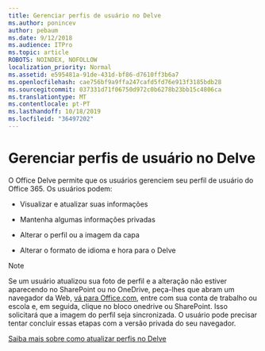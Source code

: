 ```yaml
---
title: Gerenciar perfis de usuário no Delve
ms.author: ponincev
author: pebaum
ms.date: 9/12/2018
ms.audience: ITPro
ms.topic: article
ROBOTS: NOINDEX, NOFOLLOW
localization_priority: Normal
ms.assetid: e595481a-91de-431d-bf86-d7610ff3b6a7
ms.openlocfilehash: cae756bf9a9ffa247cafd5fd76e913f3185bdb28
ms.sourcegitcommit: 037331d71f06750d972c0b6278b23bb15c4806ca
ms.translationtype: MT
ms.contentlocale: pt-PT
ms.lasthandoff: 10/18/2019
ms.locfileid: "36497202"
---
```

# <a name="manage-user-profiles-in-delve"></a>Gerenciar perfis de usuário no Delve

O Office Delve permite que os usuários gerenciem seu perfil de usuário do Office 365. Os usuários podem:
  
- Visualizar e atualizar suas informações
    
- Mantenha algumas informações privadas
    
- Alterar o perfil ou a imagem da capa
    
- Alterar o formato de idioma e hora para o Delve
    
> [!NOTE]
> Se um usuário atualizou sua foto de perfil e a alteração não estiver aparecendo no SharePoint ou no OneDrive, peça-lhes que abram um navegador da Web, [vá para Office.com](https://www.office.com), entre com sua conta de trabalho ou escola e, em seguida, clique no bloco onedrive ou SharePoint. Isso solicitará que a imagem do perfil seja sincronizada. O usuário pode precisar tentar concluir essas etapas com a versão privada do seu navegador. 
  
[Saiba mais sobre como atualizar perfis no Delve](https://go.microsoft.com/fwlink/?linkid=735070)
  

